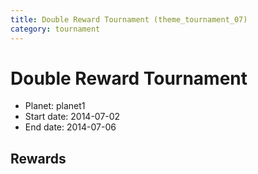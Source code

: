 ```yaml
---
title: Double Reward Tournament (theme_tournament_07)
category: tournament
---
```

# Double Reward Tournament

  * Planet: planet1
  * Start date: 2014-07-02
  * End date: 2014-07-06

## Rewards

